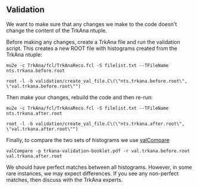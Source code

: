 ## Validation

We want to make sure that any changes we make to the code doesn't change the content of the TrkAna ntuple.

Before making any changes, create a TrkAna file and run the validation script. This creates a new ROOT file with histograms created from the TrkAna ntuple:

```
mu2e -c TrkAna/fcl/TrkAnaReco.fcl -S filelist.txt --TFileName nts.trkana.before.root

root -l -b validation/create_val_file.C\(\"nts.trkana.before.root\", \"val.trkana.before.root\"")
```

Then make your changes, rebuild the code and then re-run:

```
mu2e -c TrkAna/fcl/TrkAnaReco.fcl -S filelist.txt --TFileName nts.trkana.after.root

root -l -b validation/create_val_file.C\(\"nts.trkana.after.root\", \"val.trkana.after.root\"")
```

Finally, to compare the two sets of histograms we use [valCompare](https://mu2ewiki.fnal.gov/wiki/Validation#valCompare)

```
valCompare -p trkana-validation-booklet.pdf -r val.trkana.before.root val.trkana.after.root
```

We should have perfect matches between all histograms. However, in some rare instances, we may expect differences. If you see any non-perfect matches, then discuss with the TrkAna experts.
